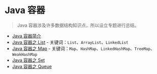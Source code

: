 # Java 容器

> Java 容器涉及许多数据结构知识点，所以设立专题进行总结。

- [Java 容器简介](java-container.md)
- [Java 容器之 List](java-container-list.md) - 关键词：`List`、`ArrayList`、`LinkedList`
- [Java 容器之 Map](java-container-map.md) - 关键词：`Map`、`HashMap`、`LinkedHashMap`、`TreeMap`、`WeakHashMap`
- [Java 容器之 Set](java-container-set.md)
- [Java 容器之 Queue](java-container-queue.md)
